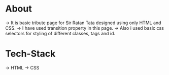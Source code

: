 
# About
-> It is basic tribute page for Sir Ratan Tata designed using only HTML and CSS.
-> I have used transition property in this page.
-> Also i used basic css selectors for styling of different classes, tags and id.

# Tech-Stack
-> HTML
-> CSS